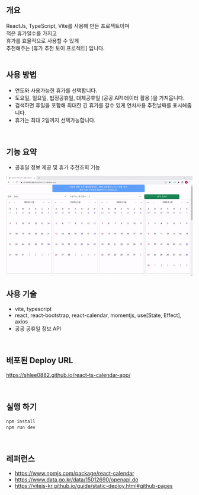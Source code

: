 <br>

## 개요

ReactJs, TypeScript, Vite를 사용해 만든 프로젝트이며<br>
적은 휴가일수를 가지고<br>
휴가를 효율적으로 사용할 수 있게<br> 
추천해주는 [휴가 추천 토이 프로젝트] 입니다.
<br>
<br>

## 사용 방법

- 연도와 사용가능한 휴가를 선택합니다.
- 토요일, 일요일, 법정공휴일, 대체공휴일 (공공 API 데이터 활용 )을 가져옵니다. 
- 검색하면 휴일을 포함해 최대한 긴 휴가를 갈수 있게 
  연차사용 추천날짜를 표시해줍니다. 
- 휴가는 최대 2일까지 선택가능합니다.
<br>

## 기능 요약

- 공휴일 정보 제공 및 휴가 추천조회 기능

![조회기능](/src/assets/gif/ts_rec_holiday.gif)

## 사용 기술

- vite, typescript
- react, react-bootstrap, react-calendar, momentjs, use[State, Effect], axios
- 공공 공휴일 정보 API

<br>

## 배포된 Deploy URL

https://shlee0882.github.io/react-ts-calendar-app/

<br>

## 실행 하기
```
npm install
npm run dev
```
<br>

## 레퍼런스

- https://www.npmjs.com/package/react-calendar
- https://www.data.go.kr/data/15012690/openapi.do
- https://vitejs-kr.github.io/guide/static-deploy.html#github-pages
